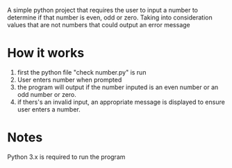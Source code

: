 A simple python project that requires the user to input a number to determine if that number is even, odd or zero. Taking into consideration values that are not numbers that could output an error message

# How it works
1. first the python file "check number.py" is run
2. User enters number when prompted
3. the program will output if the number inputed is an even number or an odd number or zero.
4. if thers's an invalid input, an appropriate message is displayed to ensure user enters a number.

# Notes
Python 3.x is required to run the program

